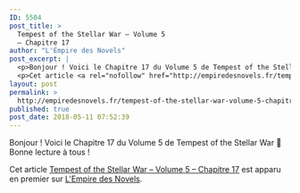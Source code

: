 ```yaml
---
ID: 5504
post_title: >
  Tempest of the Stellar War – Volume 5
  – Chapitre 17
author: "L'Empire des Novels"
post_excerpt: |
  <p>Bonjour ! Voici le Chapitre 17 du Volume 5 de Tempest of the Stellar War &#128578; Bonne lecture &agrave; tous !</p>
  <p>Cet article <a rel="nofollow" href="http://empiredesnovels.fr/tempest-of-the-stellar-war-volume-5-chapitre-17/">Tempest of the Stellar War &ndash; Volume 5 &ndash; Chapitre 17</a> est apparu en premier sur <a rel="nofollow" href="http://empiredesnovels.fr/">L'Empire des Novels</a>.</p>
layout: post
permalink: >
  http://empiredesnovels.fr/tempest-of-the-stellar-war-volume-5-chapitre-17/
published: true
post_date: 2018-05-11 07:52:39
---
```

<p>Bonjour ! Voici le Chapitre 17 du Volume 5 de Tempest of the Stellar War 🙂 Bonne lecture à tous !</p>
<p>Cet article <a rel="nofollow" href="http://empiredesnovels.fr/tempest-of-the-stellar-war-volume-5-chapitre-17/">Tempest of the Stellar War &#8211; Volume 5 &#8211; Chapitre 17</a> est apparu en premier sur <a rel="nofollow" href="http://empiredesnovels.fr/">L&#039;Empire des Novels</a>.</p>